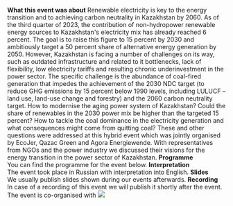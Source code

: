**What this event was about**
Renewable electricity is key to the energy transition and to achieving carbon neutrality in Kazakhstan by 2060. As of the third quarter of 2023, the contribution of non-hydropower renewable energy sources to Kazakhstan's electricity mix has already reached 6 percent. The goal is to raise this figure to 15 percent by 2030 and ambitiously target a 50 percent share of alternative energy generation by 2050.
However, Kazakhstan is facing a number of challenges on its way, such as outdated infrastructure and related to it bottlenecks, lack of flexibility, low electricity tariffs and resulting chronic underinvestment in the power sector. The specific challenge is the abundance of coal-fired generation that impedes the achievement of the 2030 NDC target (to reduce GHG emissions by 15 percent below 1990 levels, including LULUCF – land use, land-use change and forestry) and the 2060 carbon neutrality target.
How to modernise the aging power system of Kazakhstan? Could the share of renewables in the 2030 power mix be higher than the targeted 15 percent? How to tackle the coal dominance in the electricity generation and what consequences might come from quitting coal? These and other questions were addressed at this hybrid event which was jointly organised by EcoJer, Qazac Green and Agora Energiewende. With representatives from NGOs and the power industry we discussed their visions for the energy transition in the power sector of Kazakhstan.
**Programme**  
You can find the programme for the event below.
**Interpretation**  
The event took place in Russian with interpretation into English.
**Slides**  
We usually publish slides shown during our events afterwards.
**Recording**  
In case of a recording of this event we will publish it shortly after the event.
The event is co-organised with
![](https://www.agora-energiewende.org/fileadmin/Projekte/2023/2023_27_PST_Kazakhstan_2023/Logo_small_EcoJer_QZ_Kazakhstan_Event_22112023.jpg)